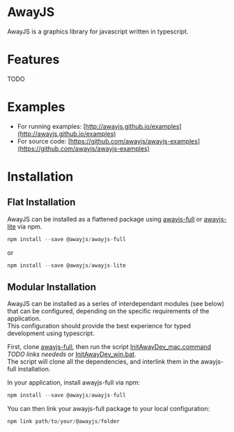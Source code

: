 # AwayJS

AwayJS is a graphics library for javascript written in typescript.

# Features

TODO

# Examples

* For running examples:
[http://awayjs.github.io/examples](http://awayjs.github.io/examples)
* For source code:
[https://github.com/awayjs/awayjs-examples](https://github.com/awayjs/awayjs-examples)

# Installation		
 		
## Flat Installation		
 		
AwayJS can be installed as a flattened package using 
[awayjs-full](https://github.com/awayjs/awayjs-full) or 
[awayjs-lite](https://github.com/awayjs/awayjs-lite) via npm.		

```typescript	
npm install --save @awayjs/awayjs-full		 
```

or
		
```typescript		
npm install --save @awayjs/awayjs-lite		
```
 		
## Modular Installation		
 		
AwayJS can be installed as a series of interdependant modules (see below) 
that can be configured, depending on the specific requirements of the application. 		
This configuration should provide the best experience for typed development 
using typescript.		
 		
First, clone [awayjs-full](https://github.com/awayjs/awayjs-full), then run 
the script [InitAwayDev_mac.command]() *TODO links neededs* or [InitAwayDev_win.bat]().		
The script will clone all the dependencies, and interlink them in the awayjs-full 
installation.		
 		
In your application, install awayjs-full via npm:		
 		
```typescript		
npm install --save @awayjs/awayjs-full		
```
 		
You can then link your awayjs-full package to your local configuration:		
 		
```typescript		
npm link path/to/your/@awayjs/folder		
```